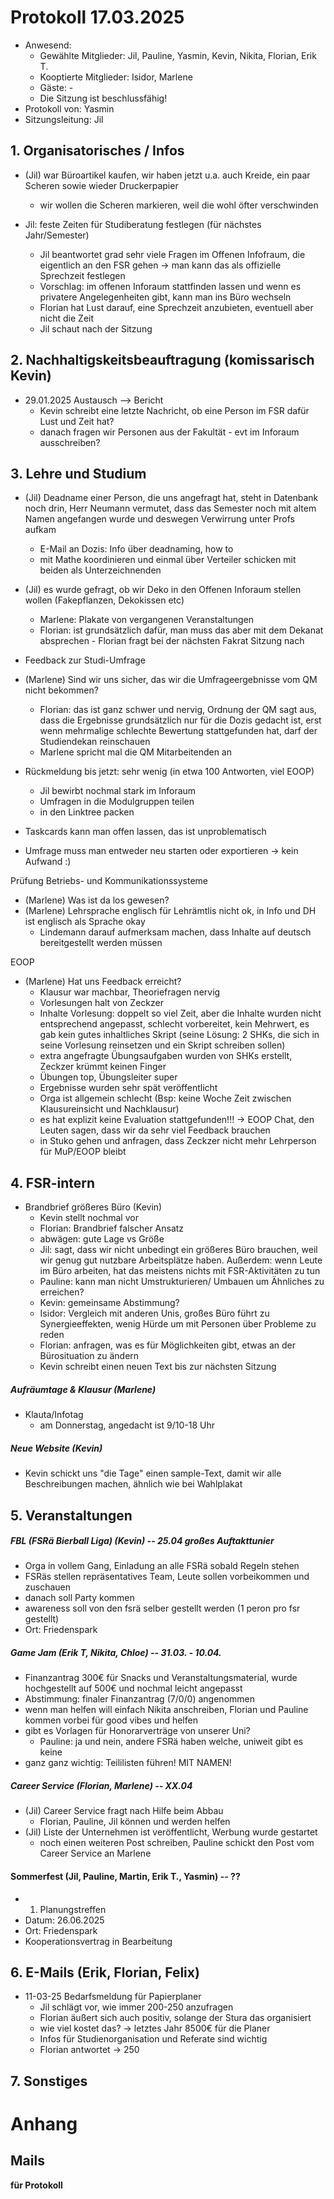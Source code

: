 ---
---

# Protokoll 17.03.2025

* Anwesend: 
    * Gewählte Mitglieder: Jil, Pauline, Yasmin, Kevin, Nikita, Florian, Erik T. 
    * Kooptierte Mitglieder: Isidor, Marlene
    * Gäste: -
    * Die Sitzung ist beschlussfähig! 
* Protokoll von: Yasmin
* Sitzungsleitung: Jil 


## 1. Organisatorisches / Infos

* (Jil) war Büroartikel kaufen, wir haben jetzt u.a. auch Kreide, ein paar Scheren sowie wieder Druckerpapier
   * wir wollen die Scheren markieren, weil die wohl öfter verschwinden

* Jil: feste Zeiten für Studiberatung festlegen (für nächstes Jahr/Semester)
   * Jil beantwortet grad sehr viele Fragen im Offenen Infofraum, die eigentlich an den FSR gehen -> man kann das als offizielle Sprechzeit festlegen 
   * Vorschlag: im offenen Inforaum stattfinden lassen und wenn es privatere Angelegenheiten gibt, kann man ins Büro wechseln 
   * Florian hat Lust darauf, eine Sprechzeit anzubieten, eventuell aber nicht die Zeit 
   * Jil schaut nach der Sitzung 


## 2. Nachhaltigskeitsbeauftragung (komissarisch Kevin)
* 29.01.2025 Austausch --> Bericht
   * Kevin schreibt eine letzte Nachricht, ob eine Person im FSR dafür Lust und Zeit hat?
   * danach fragen wir Personen aus der Fakultät - evt im Inforaum ausschreiben? 

## 3. Lehre und Studium

* (Jil) Deadname einer Person, die uns angefragt hat, steht in Datenbank noch drin, Herr Neumann vermutet, dass das Semester noch mit altem Namen angefangen wurde und deswegen Verwirrung unter Profs aufkam
   * E-Mail an Dozis: Info über deadnaming, how to 
   * mit Mathe koordinieren und einmal über Verteiler schicken mit beiden als Unterzeichnenden 

* (Jil) es wurde gefragt, ob wir Deko in den Offenen Inforaum stellen wollen (Fakepflanzen, Dekokissen etc)
   * Marlene: Plakate von vergangenen Veranstaltungen 
   * Florian: ist grundsätzlich dafür, man muss das aber mit dem Dekanat absprechen - Florian fragt bei der nächsten Fakrat Sitzung nach 

* Feedback zur Studi-Umfrage
* (Marlene) Sind wir uns sicher, das wir die Umfrageergebnisse vom QM nicht bekommen?
   * Florian: das ist ganz schwer und nervig, Ordnung der QM sagt aus, dass die Ergebnisse grundsätzlich nur für die Dozis gedacht ist, erst wenn mehrmalige schlechte Bewertung stattgefunden hat, darf der Studiendekan reinschauen 
   * Marlene spricht mal die QM Mitarbeitenden an
* Rückmeldung bis jetzt: sehr wenig (in etwa 100 Antworten, viel EOOP)
   * Jil bewirbt nochmal stark im Inforaum
   * Umfragen in die Modulgruppen teilen 
   * in den Linktree packen 
* Taskcards kann man offen lassen, das ist unproblematisch 
* Umfrage muss man entweder neu starten oder exportieren -> kein Aufwand :)   


Prüfung Betriebs- und Kommunikationssysteme
* (Marlene) Was ist da los gewesen?
* (Marlene) Lehrsprache englisch für Lehrämtlis nicht ok, in Info und DH ist englisch als Sprache okay
   * Lindemann darauf aufmerksam machen, dass Inhalte auf deutsch bereitgestellt werden müssen

EOOP
* (Marlene) Hat uns Feedback erreicht?
   * Klausur war machbar, Theoriefragen nervig
   * Vorlesungen halt von Zeckzer
   * Inhalte Vorlesung: doppelt so viel Zeit, aber die Inhalte wurden nicht entsprechend angepasst, schlecht vorbereitet, kein Mehrwert, es gab kein gutes inhaltliches Skript (seine Lösung: 2 SHKs, die sich in seine Vorlesung reinsetzen und ein Skript schreiben sollen)
   * extra angefragte Übungsaufgaben wurden von SHKs erstellt, Zeckzer krümmt keinen Finger 
   * Übungen top, Übungsleiter super 
   * Ergebnisse wurden sehr spät veröffentlicht
   * Orga ist allgemein schlecht (Bsp: keine Woche Zeit zwischen Klausureinsicht und Nachklausur)
   * es hat explizit keine Evaluation stattgefunden!!! -> EOOP Chat, den Leuten sagen, dass wir da sehr viel Feedback brauchen 
   * in Stuko gehen und anfragen, dass Zeckzer nicht mehr Lehrperson für MuP/EOOP bleibt 

## 4. FSR-intern
* Brandbrief größeres Büro (Kevin)
   * Kevin stellt nochmal vor
   * Florian: Brandbrief falscher Ansatz
   * abwägen: gute Lage vs Größe
   * Jil: sagt, dass wir nicht unbedingt ein größeres Büro brauchen, weil wir genug gut nutzbare Arbeitsplätze haben. Außerdem: wenn Leute im Büro arbeiten, hat das meistens nichts mit FSR-Aktivitäten zu tun
   * Pauline: kann man nicht Umstrukturieren/ Umbauen um Ähnliches zu erreichen? 
   * Kevin: gemeinsame Abstimmung?
   * Isidor: Vergleich mit anderen Unis, großes Büro führt zu Synergieeffekten, wenig Hürde um mit Personen über Probleme zu reden 
   * Florian: anfragen, was es für Möglichkeiten gibt, etwas an der Bürosituation zu ändern 
   * Kevin schreibt einen neuen Text bis zur nächsten Sitzung 


##### Aufräumtage & Klausur (Marlene)
* Klauta/Infotag
   * am Donnerstag, angedacht ist 9/10-18 Uhr 
 
##### Neue Website (Kevin)
* Kevin schickt uns "die Tage" einen sample-Text, damit wir alle Beschreibungen machen, ähnlich wie bei Wahlplakat 

## 5. Veranstaltungen

##### FBL (FSRä Bierball Liga) (Kevin) -- 25.04 großes Auftakttunier
* Orga in vollem Gang, Einladung an alle FSRä sobald Regeln stehen
* FSRäs stellen repräsentatives Team, Leute sollen vorbeikommen und zuschauen 
* danach soll Party kommen
* awareness soll von den fsrä selber gestellt werden (1 peron pro fsr gestellt)
* Ort: Friedenspark


##### Game Jam (Erik T, Nikita, Chloe) -- 31.03. - 10.04.
* Finanzantrag 300€ für Snacks und Veranstaltungsmaterial, wurde hochgestellt auf 500€ und nochmal leicht angepasst
* Abstimmung: finaler Finanzantrag (7/0/0) angenommen 
* wenn man helfen will einfach Nikita anschreiben, Florian und Pauline kommen vorbei für good vibes und helfen
* gibt es Vorlagen für Honorarverträge von unserer Uni?
   * Pauline: ja und nein, andere FSRä haben welche, uniweit gibt es keine
* ganz ganz wichtig: Teililisten führen! MIT NAMEN!    

##### Career Service (Florian, Marlene) -- XX.04
* (Jil) Career Service fragt nach Hilfe beim Abbau
   * Florian, Pauline, Jil können und werden helfen
* (Jil) Liste der Unternehmen ist veröffentlicht, Werbung wurde gestartet
   * noch einen weiteren Post schreiben, Pauline schickt den Post vom Career Service an Marlene


#### Sommerfest (Jil, Pauline, Martin, Erik T., Yasmin) -- ??
* 1. Planungstreffen
* Datum: 26.06.2025
* Ort: Friedenspark
* Kooperationsvertrag in Bearbeitung


## 6. E-Mails (Erik, Florian, Felix)
* 11-03-25 Bedarfsmeldung für Papierplaner 
   * Jil schlägt vor, wie immer 200-250 anzufragen 
   * Florian äußert sich auch positiv, solange der Stura das organisiert
   * wie viel kostet das? -> letztes Jahr 8500€ für die Planer
   * Infos für Studienorganisation und Referate sind wichtig
   * Florian antwortet -> 250

## 7. Sonstiges

# Anhang
## Mails
**für Protokoll**

